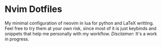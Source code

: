 # Nvim Dotfiles
My minimal configuration of neovim in lua for python and LaTeX writting. Feel free to try
them at your own risk, since most of it is just keybinds and snippets that help me personally with my
workflow. 
*Disclaimer*: It's a work in progress.
